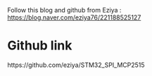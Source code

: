 Follow this blog and github from Eziya : https://blog.naver.com/eziya76/221188525127
<h1>Github link</h1>
https://github.com/eziya/STM32_SPI_MCP2515
